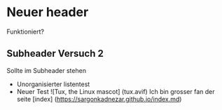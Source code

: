 
# Neuer header

Funktioniert?

## Subheader Versuch 2

Sollte im Subheader stehen
- Unorganisierter listentest
- Neuer Test
![Tux, the Linux mascot] (tux.avif)
Ich bin grosser fan der seite [index] (https://sargonkadnezar.github.io/index.md)